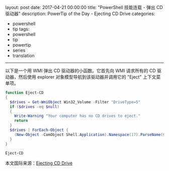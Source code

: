 layout: post
date: 2017-04-21 00:00:00
title: "PowerShell 技能连载 - 弹出 CD 驱动器"
description: PowerTip of the Day - Ejecting CD Drive
categories:
- powershell
- tip
tags:
- powershell
- tip
- powertip
- series
- translation
---
以下是一个用 WMI 弹出 CD 驱动器的小函数。它首先向 WMI 请求所有的 CD 驱动器，然后使用 explorer 对象模型导航到该驱动器并调用它的 "Eject" 上下文菜单项。

```powershell
function Eject-CD
{
  $drives = Get-WmiObject Win32_Volume -Filter "DriveType=5"
  if ($drives -eq $null)
  {
    Write-Warning "Your computer has no CD drives to eject."
    return
  }
  $drives | ForEach-Object {
    (New-Object -ComObject Shell.Application).Namespace(17).ParseName($_.Name).InvokeVerb("Eject")
  }
}

Eject-CD
```

<!--more-->
本文国际来源：[Ejecting CD Drive](http://community.idera.com/powershell/powertips/b/tips/posts/ejecting-cd-drive)
